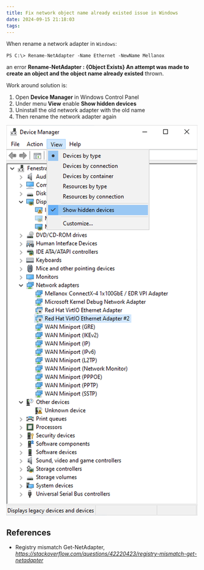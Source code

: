 ```yaml
---
title: Fix network object name already existed issue in Windows
date: 2024-09-15 21:18:03
tags:
---
```


When rename a network adapter in `Windows`:

```
PS C:\> Rename-NetAdapter -Name Ethernet -NewName Mellanox
```

an error **Rename-NetAdapter : {Object Exists} An attempt was made to create an object and the object name already existed** thrown.

Work around solution is:

1. Open **Device Manager** in Windows Control Panel
2. Under menu **View** enable **Show hidden devices**
3. Uninstall the old network adapter with the old name
4. Then rename the network adapter again

![Rename Network in Windows](/img/Rename%20Network%20in%20Windows.png "Rename Network in Windows")


References
----------

- Registry mismatch Get-NetAdapter, _https://stackoverflow.com/questions/42220423/registry-mismatch-get-netadapter_
